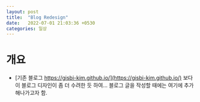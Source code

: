```yaml
---
layout: post
title:  "Blog Redesign"
date:   2022-07-01 21:03:36 +0530
categories: 일상
---
```



# 개요
- [기존 블로그 https://gisbi-kim.github.io/](https://gisbi-kim.github.io/) 보다 이 블로그 디자인이 좀 더 수려한 듯 하여... 블로그 글을 작성할 때에는 여기에 추가해나가고자 함. 
